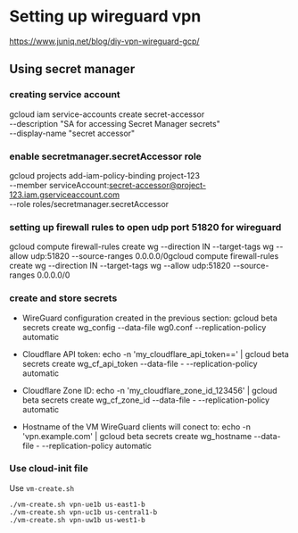 # Setting up wireguard vpn

https://www.juniq.net/blog/diy-vpn-wireguard-gcp/

## Using secret manager 


### creating service account

gcloud iam service-accounts create secret-accessor \
--description "SA for accessing Secret Manager secrets" \
--display-name "secret accessor"

### enable secretmanager.secretAccessor role

gcloud projects add-iam-policy-binding project-123 \
--member serviceAccount:secret-accessor@project-123.iam.gserviceaccount.com \
--role roles/secretmanager.secretAccessor


### setting up firewall rules to open udp port 51820 for wireguard

gcloud compute firewall-rules create wg --direction IN --target-tags wg --allow udp:51820 --source-ranges 0.0.0.0/0gcloud compute firewall-rules create wg --direction IN --target-tags wg --allow udp:51820 --source-ranges 0.0.0.0/0

### create and store secrets 

* WireGuard configuration created in the previous section: 
	gcloud beta secrets create wg_config --data-file wg0.conf --replication-policy automatic

* Cloudflare API token: 
	echo -n 'my_cloudflare_api_token==' | gcloud beta secrets create wg_cf_api_token --data-file - --replication-policy automatic

* Cloudflare Zone ID: 
	echo -n 'my_cloudflare_zone_id_123456' | gcloud beta secrets create wg_cf_zone_id --data-file - --replication-policy automatic

* Hostname of the VM WireGuard clients will conect to: 
	echo -n 'vpn.example.com' | gcloud beta secrets create wg_hostname --data-file - --replication-policy automatic

### Use cloud-init file 

Use `vm-create.sh`

```
./vm-create.sh vpn-ue1b us-east1-b
./vm-create.sh vpn-uc1b us-central1-b
./vm-create.sh vpn-uw1b us-west1-b
```


